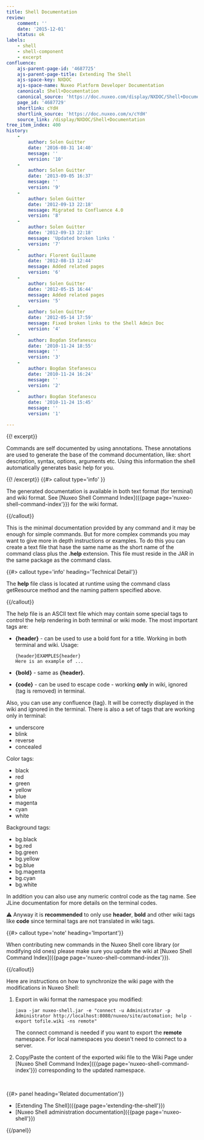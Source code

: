 ```yaml
---
title: Shell Documentation
review:
    comment: ''
    date: '2015-12-01'
    status: ok
labels:
    - shell
    - shell-component
    - excerpt
confluence:
    ajs-parent-page-id: '4687725'
    ajs-parent-page-title: Extending The Shell
    ajs-space-key: NXDOC
    ajs-space-name: Nuxeo Platform Developer Documentation
    canonical: Shell+Documentation
    canonical_source: 'https://doc.nuxeo.com/display/NXDOC/Shell+Documentation'
    page_id: '4687729'
    shortlink: cYdH
    shortlink_source: 'https://doc.nuxeo.com/x/cYdH'
    source_link: /display/NXDOC/Shell+Documentation
tree_item_index: 400
history:
    -
        author: Solen Guitter
        date: '2016-08-31 14:40'
        message: ''
        version: '10'
    -
        author: Solen Guitter
        date: '2013-09-05 16:37'
        message: ''
        version: '9'
    -
        author: Solen Guitter
        date: '2012-09-13 22:18'
        message: Migrated to Confluence 4.0
        version: '8'
    -
        author: Solen Guitter
        date: '2012-09-13 22:18'
        message: 'Updated broken links '
        version: '7'
    -
        author: Florent Guillaume
        date: '2012-08-13 12:44'
        message: Added related pages
        version: '6'
    -
        author: Solen Guitter
        date: '2012-05-15 16:44'
        message: Added related pages
        version: '5'
    -
        author: Solen Guitter
        date: '2012-05-14 17:59'
        message: Fixed broken links to the Shell Admin Doc
        version: '4'
    -
        author: Bogdan Stefanescu
        date: '2010-11-24 18:55'
        message: ''
        version: '3'
    -
        author: Bogdan Stefanescu
        date: '2010-11-24 16:24'
        message: ''
        version: '2'
    -
        author: Bogdan Stefanescu
        date: '2010-11-24 15:45'
        message: ''
        version: '1'

---
```

{{! excerpt}}

Commands are self documented by using annotations. These annotations are used to generate the base of the command documentation, like: short description, syntax, options, arguments etc. Using this information the shell automatically generates basic help for you.

{{! /excerpt}} {{#> callout type='info' }}

The generated documentation is available in both text format (for terminal) and wiki format. See [Nuxeo Shell Command Index]({{page page='nuxeo-shell-command-index'}}) for the wiki format.

{{/callout}}

This is the minimal documentation provided by any command and it may be enough for simple commands. But for more complex commands you may want to give more in depth instructions or examples.
To do this you can create a text file that hase the same name as the short name of the command class plus the **.help** extension. This file must reside in the JAR in the same package as the command class.

{{#> callout type='info' heading='Technical Detail'}}

The **help** file class is located at runtime using the command class getResource method and the naming pattern specified above.

{{/callout}}

The help file is an ASCII text file which may contain some special tags to control the help rendering in both terminal or wiki mode.
The most important tags are:

*   **{header}** - can be used to use a bold font for a title. Working in both terminal and wiki.
    Usage:

    ```
    {header}EXAMPLES{header}
    Here is an example of ...

    ```

*   **{bold}** - same as **{header}**.
*   **{code}** - can be used to escape code - working **only** in wiki, ignored (tag is removed) in terminal.

Also, you can use any confluence {tag}. It will be correctly displayed in the wiki and ignored in the terminal.
There is also a set of tags that are working only in terminal:

*   underscore
*   blink
*   reverse
*   concealed

Color tags:

*   black
*   red
*   green
*   yellow
*   blue
*   magenta
*   cyan
*   white

Background tags:

*   bg.black
*   bg.red
*   bg.green
*   bg.yellow
*   bg.blue
*   bg.magenta
*   bg.cyan
*   bg.white

In addition you can also use any numeric control code as the tag name. See JLine documentation for more details on the terminal codes.

:warning: Anyway it is **recommended** to only use **header**, **bold** and other wiki tags like **code** since terminal tags are not translated in wiki tags.

{{#> callout type='note' heading='Important'}}

When contributing new commands in the Nuxeo Shell core library (or modifying old ones) please make sure you update the wiki at [Nuxeo Shell Command Index]({{page page='nuxeo-shell-command-index'}}).

{{/callout}}

Here are instructions on how to synchronize the wiki page with the modifications in Nuxeo Shell:

1.  Export in wiki format the namespace you modified:

    ```
    java -jar nuxeo-shell.jar -e "connect -u Administrator -p Administrator http://localhost:8080/nuxeo/site/automation; help -export tofile.wiki -ns remote"
    ```

    The connect command is needed if you want to export the **remote** namespace. For local namespaces you doesn't need to connect to a server.

2.  Copy/Paste the content of the exported wiki file to the Wiki Page under [Nuxeo Shell Command Index]({{page page='nuxeo-shell-command-index'}}) corresponding to the updated namespace.

&nbsp;

<div class="row" data-equalizer data-equalize-on="medium"><div class="column medium-6">{{#> panel heading='Related documentation'}}

*   [Extending The Shell]({{page page='extending-the-shell'}})
*   [Nuxeo Shell administration documentation]({{page page='nuxeo-shell'}})

{{/panel}}</div><div class="column medium-6">

&nbsp;

</div></div>

